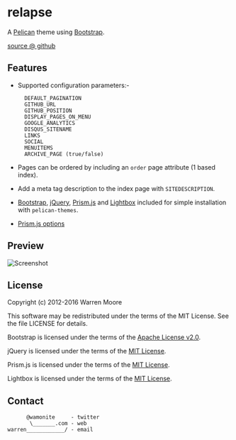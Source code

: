 # relapse

A [Pelican](http://pelican.notmyidea.org) theme using [Bootstrap](http://twitter.github.com/bootstrap).

[source @ github](https://github.com/wamonite/relapse)

## Features

* Supported configuration parameters:-

        DEFAULT_PAGINATION
        GITHUB_URL
        GITHUB_POSITION
        DISPLAY_PAGES_ON_MENU
        GOOGLE_ANALYTICS
        DISQUS_SITENAME
        LINKS
        SOCIAL
        MENUITEMS
        ARCHIVE_PAGE (true/false)

* Pages can be ordered by including an ``order`` page attribute (1 based index).
* Add a meta tag description to the index page with ``SITEDESCRIPTION``.
* [Bootstrap](https://getbootstrap.com/), [jQuery](https://jquery.com/), [Prism.js](http://prismjs.com/) and [Lightbox](http://lokeshdhakar.com/projects/lightbox2/) included for simple installation with ``pelican-themes``.
* [Prism.js options](http://prismjs.com/download.html?themes=prism&languages=markup+css+clike+javascript+bash+c+cpp+ruby+docker+git+http+json+lua+makefile+markdown+nginx+processing+python+rest+sql+vim+yaml&plugins=line-numbers+file-highlight+toolbar+show-language)

## Preview

![Screenshot](https://raw.github.com/wamonite/relapse/master/preview.png)

## License

Copyright (c) 2012-2016 Warren Moore

This software may be redistributed under the terms of the MIT License.
See the file LICENSE for details.

Bootstrap is licensed under the terms of the [Apache License v2.0](https://www.apache.org/licenses/LICENSE-2.0).

jQuery is licensed under the terms of the [MIT License](https://github.com/jquery/jquery/blob/master/MIT-LICENSE.txt).

Prism.js is licensed under the terms of the [MIT License](https://github.com/PrismJS/prism/blob/master/LICENSE).

Lightbox is licensed under the terms of the [MIT License](https://github.com/lokesh/lightbox2/blob/master/LICENSE).

## Contact

          @wamonite     - twitter
           \_______.com - web
    warren____________/ - email
